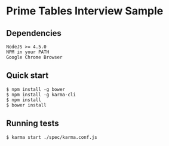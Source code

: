 # Prime Tables Interview Sample

## Dependencies

    NodeJS >= 4.5.0
    NPM in your PATH
    Google Chrome Browser

## Quick start

    $ npm install -g bower
    $ npm install -g karma-cli
    $ npm install
    $ bower install

## Running tests

    $ karma start ./spec/karma.conf.js